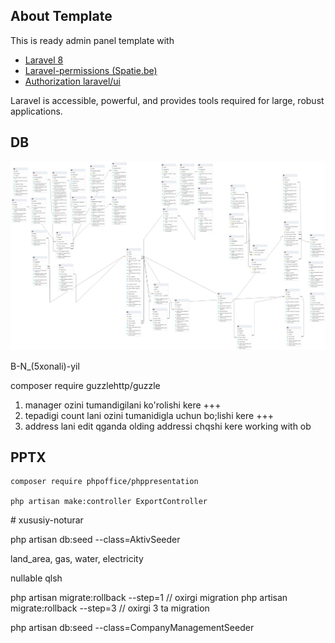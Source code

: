 ## About Template

This is ready admin panel template with

-   [Laravel 8](https://laravel.com/docs/8.x)
-   [Laravel-permissions (Spatie.be)](https://spatie.be/docs/laravel-permission/v3/introduction)
-   [Authorization laravel/ui](https://github.com/laravel/ui)

Laravel is accessible, powerful, and provides tools required for large, robust applications.

## DB

<img src="./db_system.png"/>

B-N\_(5xonali)-yil

composer require guzzlehttp/guzzle

1. manager ozini tumandigilani ko'rolishi kere +++
2. tepadigi count lani ozini tumanidigla uchun bo;lishi kere +++
3. address lani edit qganda olding addressi chqshi kere
   working with ob

## PPTX

```
composer require phpoffice/phppresentation

php artisan make:controller ExportController
```

#   x u s u s i y - n o t u r a r 
 
 

php artisan db:seed --class=AktivSeeder

land_area, gas, water, electricity

nullable qlsh

php artisan migrate:rollback --step=1 // oxirgi migration
php artisan migrate:rollback --step=3 // oxirgi 3 ta migration 

php artisan db:seed --class=CompanyManagementSeeder
